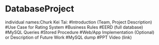 # DatabaseProject
individual names:Churk Kei Tai:
#Introduction (Team, Project Description)
#Use Case for Rating System
#Business Rules
#EERD (full database)
#MySQL Queries
#Stored Procedure
#Web/App Implementation (Optional) or Description of Future Work
#MySQL dump
#PPT Video (link)
